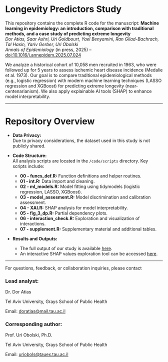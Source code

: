 # Longevity Predictors Study

This repository contains the complete R code for the manuscript: **Machine learning in epidemiology: an introduction, comparison with traditional methods, and a case study of predicting extreme longevity**\
*Dor Atias, Saar Ashri, Uri Goldbourt, Yael Benyamini, Ran Gilad-Bachrach, Tal Hasin, Yariv Gerber, Uri Obolski*\
*Annals of Epidemiology* (in press, 2025) – [doi:10.1016/j.annepidem.2025.07.024](https://doi.org/10.1016/j.annepidem.2025.07.024)

We analyze a historical cohort of 10,058 men recruited in 1963, who were followed up for 5 years to assess ischemic heart disease incidence (Medalie et al. 1973). Our goal is to compare traditional epidemiological methods (e.g., logistic regression) with modern machine learning techniques (LASSO regression and XGBoost) for predicting extreme longevity (near-centenarianism). We also apply explainable AI tools (SHAP) to enhance model interpretability.

------------------------------------------------------------------------

# Repository Overview

-   **Data Privacy:**\
    Due to privacy considerations, the dataset used in this study is not publicly shared.

-   **Code Structure:**\
    All analysis scripts are located in the `/code/scripts` directory. Key scripts include:

    -   **00 - funcs_def.R:** Function definitions and helper routines.
    -   **01 - int.R:** Data import and cleaning.
    -   **02 - ml_models.R:** Model fitting using tidymodels (logistic regression, LASSO, XGBoost).
    -   **03 - model_assesment.R:** Model discrimination and calibration assessment.
    -   **04 - XAI.R:** SHAP analysis for model interpretability.
    -   **05 - fig_3_dp.R:** Partial dependency plots.
    -   **06 - interaction_check.R:** Exploration and visualization of interactions.
    -   **07 - supplement.R:** Supplementary material and additional tables.

-   **Results and Outputs:**

    -   The full output of our study is available [here](https://doratiass.github.io/longevity/).
    -   An interactive SHAP values exploration tool can be accessed [here](https://dorati-longevity-shap.hf.space).

------------------------------------------------------------------------

For questions, feedback, or collaboration inquiries, please contact

### Lead analyst:

Dr. Dor Atias

Tel Aviv University, Grays School of Public Health

Email: [doratias\@mail.tau.ac.il](mailto:doratias@mail.tau.ac.il)

### Corresponding author:

Prof. Uri Obolski, Ph.D.

Tel Aviv University, Grays School of Public Health

Email: [uriobols\@tauex.tau.ac.il](mailto:uriobols@tauex.tau.ac.il)
